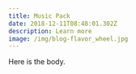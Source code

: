 ```yaml
---
title: Music Pack
date: 2018-12-11T08:48:01.302Z
description: Learn more
image: /img/blog-flavor_wheel.jpg
---
```

Here is the body.
